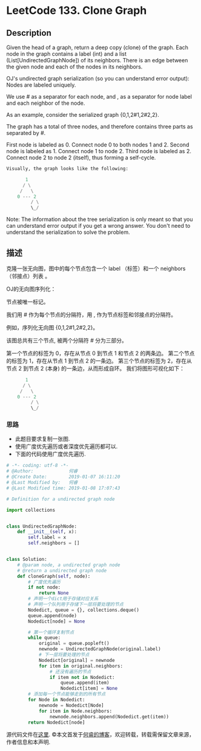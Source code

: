 # LeetCode 133. Clone Graph

## Description

Given the head of a graph, return a deep copy (clone) of the graph. Each node in the graph contains a label (int) and a list (List[UndirectedGraphNode]) of its neighbors. There is an edge between the given node and each of the nodes in its neighbors.

OJ's undirected graph serialization (so you can understand error output):
Nodes are labeled uniquely.

We use # as a separator for each node, and , as a separator for node label and each neighbor of the node.

As an example, consider the serialized graph {0,1,2#1,2#2,2}.

The graph has a total of three nodes, and therefore contains three parts as separated by #.

First node is labeled as 0. Connect node 0 to both nodes 1 and 2.
Second node is labeled as 1. Connect node 1 to node 2.
Third node is labeled as 2. Connect node 2 to node 2 (itself), thus forming a self-cycle.

```python
Visually, the graph looks like the following:

       1
      / \
     /   \
    0 --- 2
         / \
         \_/
```

Note: The information about the tree serialization is only meant so that you can understand error output if you get a wrong answer. You don't need to understand the serialization to solve the problem.

## 描述

克隆一张无向图，图中的每个节点包含一个 label （标签）和一个 neighbors （邻接点）列表 。

OJ的无向图序列化：

节点被唯一标记。

我们用 # 作为每个节点的分隔符，用 , 作为节点标签和邻接点的分隔符。

例如，序列化无向图 {0,1,2#1,2#2,2}。

该图总共有三个节点, 被两个分隔符  # 分为三部分。

第一个节点的标签为 0，存在从节点 0 到节点 1 和节点 2 的两条边。
第二个节点的标签为 1，存在从节点 1 到节点 2 的一条边。
第三个节点的标签为 2，存在从节点 2 到节点 2 (本身) 的一条边，从而形成自环。
我们将图形可视化如下：

```python
       1
      / \
     /   \
    0 --- 2
         / \
         \_/
```

### 思路

* 此题目要求复制一张图.
* 使用广度优先遍历或者深度优先遍历都可以.
* 下面的代码使用广度优先遍历.

```python
# -*- coding: utf-8 -*-
# @Author:             何睿
# @Create Date:        2019-01-07 16:11:20
# @Last Modified by:   何睿
# @Last Modified time: 2019-01-08 17:07:43

# Definition for a undirected graph node

import collections


class UndirectedGraphNode:
    def __init__(self, x):
        self.label = x
        self.neighbors = []


class Solution:
    # @param node, a undirected graph node
    # @return a undirected graph node
    def cloneGraph(self, node):
        # 广度优先遍历
        if not node:
            return None
        # 声明一个dict用于存储对应关系
        # 声明一个队列用于存储下一层将要处理的节点
        Nodedict, queue = {}, collections.deque()
        queue.append(node)
        Nodedict[node] = None

        # 第一个循环复制节点
        while queue:
            original = queue.popleft()
            newnode = UndirectedGraphNode(original.label)
            # 下一层将要处理的节点
            Nodedict[original] = newnode
            for item in original.neighbors:
                # 还没有遍历的节点
                if item not in Nodedict:
                    queue.append(item)
                    Nodedict[item] = None
        # 添加每一个节点能够走到的所有节点
        for Node in Nodedict:
            newnode = Nodedict[Node]
            for item in Node.neighbors:
                newnode.neighbors.append(Nodedict.get(item))
        return Nodedict[node]
```

源代码文件在[这里](https://github.com/ruicore/Algorithm/blob/master/Leetcode/2019-01-07-133-Clone-Graph.py).
©本文首发于[何睿的博客](https://www.ruicore.cn/leetcode-133-clone-graph/)，欢迎转载，转载需保留文章来源，作者信息和本声明.
